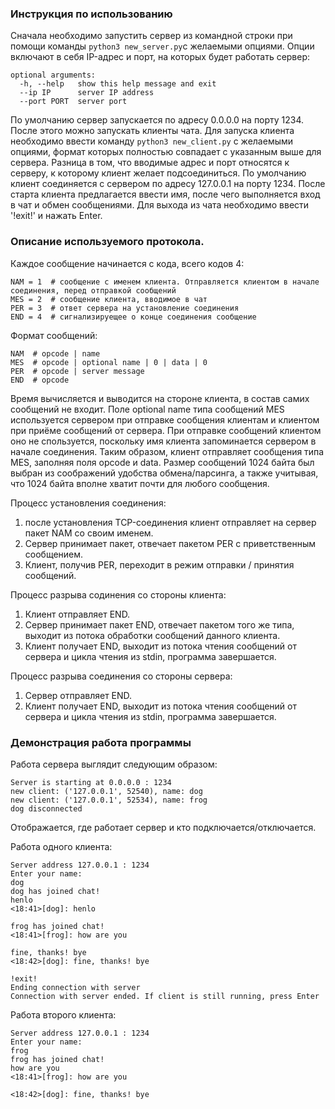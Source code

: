 ### Инструкция по использованию
Сначала необходимо запустить сервер из командной строки при помощи команды `python3 new_server.py`с желаемыми опциями. Опции включают в себя IP-адрес и порт, на которых будет работать сервер:
```
optional arguments:
  -h, --help   show this help message and exit
  --ip IP      server IP address
  --port PORT  server port

```
По умолчанию сервер запускается по адресу 0.0.0.0 на порту 1234.
После этого можно запускать клиенты чата. Для запуска клиента необходимо ввести команду `python3 new_client.py` с желаемыми опциями, формат которых полностью совпадает с указанным выше для сервера. Разница в том, что вводимые адрес и порт относятся к серверу, к которому клиент желает подсоединиться.
По умолчанию клиент соединяется с сервером по адресу 127.0.0.1 на порту 1234.
После старта клиента предлагается ввести имя, после чего выполняется вход в чат и обмен сообщениями. Для выхода из чата необходимо ввести '!exit!' и нажать Enter.

### Описание используемого протокола.
Каждое сообщение начинается с кода, всего кодов 4:
```
NAM = 1  # сообщение с именем клиента. Отправляется клиентом в начале соединения, перед отправкой сообщений
MES = 2  # сообщение клиента, вводимое в чат
PER = 3  # ответ сервера на установление соединения
END = 4  # сигнализируещее о конце соединения сообщение
```
Формат сообщений:
```
NAM  # opcode | name
MES  # opcode | optional name | 0 | data | 0 
PER  # opcode | server message 
END  # opcode
```
Время вычисляется и выводится на стороне клиента, в состав самих сообщений не входит.
Поле optional name типа сообщений MES используется сервером при отправке сообщения клиентам и клиентом при приёме сообщений от сервера. При отправке сообщений клиентом оно не спользуется, поскольку имя клиента запоминается сервером в начале соединения. Таким образом, клиент отправляет сообщения типа MES, заполняя поля opcode и data.
Размер сообщений 1024 байта был выбран из соображений удобства обмена/парсинга, а также учитывая, что 1024 байта вполне хватит почти для любого сообщения.

Процесс установления соединения:
1) после установления TCP-соединения клиент отправляет на сервер пакет NAM со своим именем.
2) Сервер принимает пакет, отвечает пакетом PER с приветственным сообщением.
3) Клиент, получив PER, переходит в режим отправки / принятия сообщений.

Процесс разрыва содинения со стороны клиента:
1) Клиент отправляет END.
2) Сервер принимает пакет END, отвечает пакетом того же типа, выходит из потока обработки сообщений данного клиента.
3) Клиент получает END, выходит из потока чтения сообщений от сервера и цикла чтения из stdin, программа завершается.

Процесс разрыва соединения со стороны сервера:
1) Сервер отправляет END.
2) Клиент получает END, выходит из потока чтения сообщений от сервера и цикла чтения из stdin, программа завершается.

### Демонстрация работа программы
Работа сервера выглядит следующим образом:
```
Server is starting at 0.0.0.0 : 1234
new client: ('127.0.0.1', 52540), name: dog
new client: ('127.0.0.1', 52534), name: frog
dog disconnected
```
Отображается, где работает сервер и кто подключается/отключается.

Работа одного клиента:
```
Server address 127.0.0.1 : 1234
Enter your name:
dog
dog has joined chat!
henlo
<18:41>[dog]: henlo

frog has joined chat!
<18:41>[frog]: how are you

fine, thanks! bye
<18:42>[dog]: fine, thanks! bye

!exit!
Ending connection with server
Connection with server ended. If client is still running, press Enter
```
Работа второго клиента:
```
Server address 127.0.0.1 : 1234
Enter your name:
frog
frog has joined chat!
how are you
<18:41>[frog]: how are you

<18:42>[dog]: fine, thanks! bye
```



